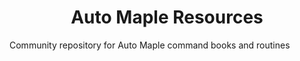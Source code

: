 <h1 align="center">Auto Maple Resources</h1>
Community repository for Auto Maple command books and routines
            
